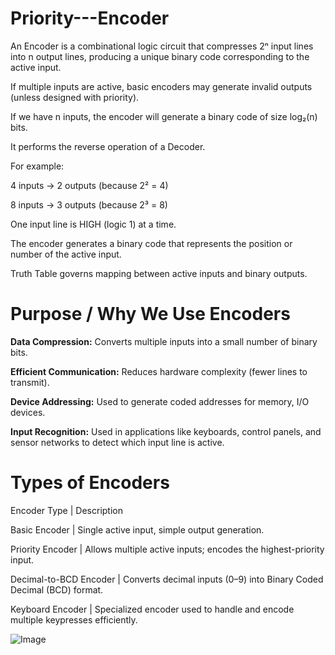# Priority---Encoder

An Encoder is a combinational logic circuit that compresses 2ⁿ input lines into n output lines, producing a unique binary code corresponding to the active input.

If multiple inputs are active, basic encoders may generate invalid outputs (unless designed with priority).

If we  have n inputs, the encoder will generate a binary code of size log₂(n) bits.

It performs the reverse operation of a Decoder.

For example:

4 inputs → 2 outputs (because 2² = 4)

8 inputs → 3 outputs (because 2³ = 8)

One input line is HIGH (logic 1) at a time.

The encoder generates a binary code that represents the position or number of the active input.

Truth Table governs mapping between active inputs and binary outputs.

# Purpose / Why We Use Encoders

**Data Compression:** Converts multiple inputs into a small number of binary bits.

**Efficient Communication:** Reduces hardware complexity (fewer lines to transmit).

**Device Addressing:** Used to generate coded addresses for memory, I/O devices.

**Input Recognition:** Used in applications like keyboards, control panels, and sensor networks to detect which input line is active.

# Types of Encoders

Encoder Type | Description

Basic Encoder | Single active input, simple output generation.

Priority Encoder | Allows multiple active inputs; encodes the highest-priority input.

Decimal-to-BCD Encoder | Converts decimal inputs (0–9) into Binary Coded Decimal (BCD) format.

Keyboard Encoder | Specialized encoder used to handle and encode multiple keypresses efficiently.


![Image](https://github.com/user-attachments/assets/57c53704-0b5b-4ab1-9f56-d40bf49a3e8a)















